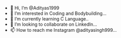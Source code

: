 - 👋 Hi, I’m @Adityas1999
- 👀 I’m interested in Coding and Bodybuilding...
- 🌱 I’m currently learning C Language..
- 💞️ I’m looking to collaborate on LinkedIn...
- 📫 How to reach me Instagram @adityasingh999...

<!---
Adityas1999/Adityas1999 is a ✨ special ✨ repository because its `README.md` (this file) appears on your GitHub profile.
You can click the Preview link to take a look at your changes.
--->
